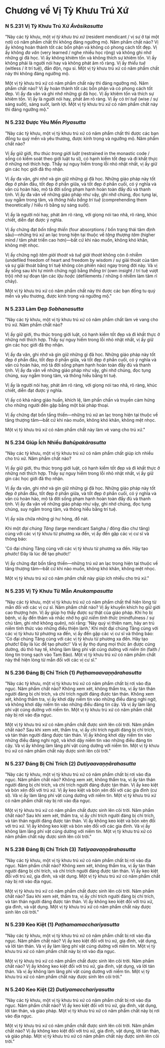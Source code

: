 # Chương về Vị Tỳ Khưu Trú Xứ

### N 5.231 Vị Tỳ Khưu Trú Xứ *Āvāsikasutta*

"Này các tỳ khưu, một *vị tỳ khưu trú xứ* (resident mendicant / vị sư ở tại một nơi) có năm phẩm chất thì không đáng ngưỡng mộ.
Năm phẩm chất nào? Vị ấy không hoàn thành tốt các bổn phận và không có phong cách tốt đẹp. Vị ấy không *đa văn* (very learned / nghe nhiều học rộng) và không ghi nhớ những gì đã học. Vị ấy không khiêm tốn và không thích sự khiêm tốn. Vị ấy không phải là người nói hay và không phát âm rõ ràng. Vị ấy *thiểu tuệ* (witless / ít trí tuệ), đần độn, ngu si. Một vị tỳ khưu trú xứ có năm phẩm chất này thì không đáng ngưỡng mộ.

Một vị tỳ khưu trú xứ có năm phẩm chất này thì đáng ngưỡng mộ. Năm phẩm chất nào?
Vị ấy hoàn thành tốt các bổn phận và có phong cách tốt đẹp. Vị ấy đa văn và ghi nhớ những gì đã học. Vị ấy khiêm tốn và thích sự khiêm tốn. Vị ấy là người nói hay, phát âm rõ ràng. Vị ấy có *trí tuệ* (wise / sự sáng suốt), sáng suốt, lanh lợi. Một vị tỳ khưu trú xứ có năm phẩm chất này thì đáng ngưỡng mộ."

<!--pg-->
### N 5.232 Được Yêu Mến *Piyasutta*

"Này các tỳ khưu, một vị tỳ khưu trú xứ có năm phẩm chất thì được các bạn đồng tu quý mến và yêu thương, được kính trọng và ngưỡng mộ. Năm phẩm chất nào?

Vị ấy giữ giới, *thu thúc trong giới luật* (restrained in the monastic code / sống có kiểm soát theo giới luật tu sĩ), có hạnh kiểm tốt đẹp và đi khất thực ở những nơi thích hợp. Thấy sự nguy hiểm trong lỗi nhỏ nhặt nhất, vị ấy giữ gìn các học giới đã thọ nhận.

Vị ấy đa văn, ghi nhớ và gìn giữ những gì đã học. Những giáo pháp này tốt đẹp ở phần đầu, tốt đẹp ở phần giữa, và tốt đẹp ở phần cuối, có ý nghĩa và văn cú hoàn hảo, mô tả đời sống phạm hạnh hoàn toàn đầy đủ và thanh tịnh. Vị ấy đa văn về những giáo pháp như vậy, ghi nhớ chúng, đọc tụng lại, suy ngẫm trong tâm, và *thông hiểu bằng trí tuệ* (comprehending them theoretically / hiểu rõ bằng sự sáng suốt).

Vị ấy là người nói hay, phát âm rõ ràng, với giọng nói tao nhã, rõ ràng, khúc chiết, diễn đạt được ý nghĩa.

Vị ấy chứng đạt *bốn tầng thiền* (four absorptions / bốn trạng thái tâm định sâu)—những trú xứ an lạc trong hiện tại thuộc về *tăng thượng tâm* (higher mind / tâm phát triển cao hơn)—bất cứ khi nào muốn, không khó khăn, không mệt nhọc.

Vị ấy chứng ngộ *tâm giải thoát* và *tuệ giải thoát* không còn ô nhiễm (undefiled freedom of heart and freedom by wisdom / sự giải thoát của tâm và sự giải thoát bằng trí tuệ không còn phiền não) ngay trong đời này. Và vị ấy sống sau khi tự mình chứng ngộ bằng *thắng trí* (own insight / trí tuệ vượt trội) nhờ sự đoạn tận các *lậu hoặc* (defilements / những ô nhiễm làm tâm rỉ chảy).

Một vị tỳ khưu trú xứ có năm phẩm chất này thì được các bạn đồng tu quý mến và yêu thương, được kính trọng và ngưỡng mộ."

<!--pg-->
### N 5.233 Làm Đẹp *Sobhanasutta*

"Này các tỳ khưu, một vị tỳ khưu trú xứ có năm phẩm chất làm vẻ vang cho trú xứ. Năm phẩm chất nào?

Vị ấy giữ giới, thu thúc trong giới luật, có hạnh kiểm tốt đẹp và đi khất thực ở những nơi thích hợp. Thấy sự nguy hiểm trong lỗi nhỏ nhặt nhất, vị ấy giữ gìn các học giới đã thọ nhận.

Vị ấy đa văn, ghi nhớ và gìn giữ những gì đã học. Những giáo pháp này tốt đẹp ở phần đầu, tốt đẹp ở phần giữa, và tốt đẹp ở phần cuối, có ý nghĩa và văn cú hoàn hảo, mô tả đời sống phạm hạnh hoàn toàn đầy đủ và thanh tịnh. Vị ấy đa văn về những giáo pháp như vậy, ghi nhớ chúng, đọc tụng chúng, suy ngẫm trong tâm, và thông hiểu bằng trí tuệ.

Vị ấy là người nói hay, phát âm rõ ràng, với giọng nói tao nhã, rõ ràng, khúc chiết, diễn đạt được ý nghĩa.

Vị ấy có khả năng giáo huấn, khích lệ, làm phấn chấn và truyền cảm hứng cho những người đến gặp bằng một bài pháp thoại.

Vị ấy chứng đạt bốn tầng thiền—những trú xứ an lạc trong hiện tại thuộc về tăng thượng tâm—bất cứ khi nào muốn, không khó khăn, không mệt nhọc.

Một vị tỳ khưu trú xứ có năm phẩm chất này làm vẻ vang cho trú xứ."

<!--pg-->
### N 5.234 Giúp Ích Nhiều *Bahūpakārasutta*

"Này các tỳ khưu, một vị tỳ khưu trú xứ có năm phẩm chất giúp ích nhiều cho trú xứ. Năm phẩm chất nào?

Vị ấy giữ giới, thu thúc trong giới luật, có hạnh kiểm tốt đẹp và đi khất thực ở những nơi thích hợp. Thấy sự nguy hiểm trong lỗi nhỏ nhặt nhất, vị ấy giữ gìn các học giới đã thọ nhận.

Vị ấy đa văn, ghi nhớ và gìn giữ những gì đã học. Những giáo pháp này tốt đẹp ở phần đầu, tốt đẹp ở phần giữa, và tốt đẹp ở phần cuối, có ý nghĩa và văn cú hoàn hảo, mô tả đời sống phạm hạnh hoàn toàn đầy đủ và thanh tịnh. Vị ấy đa văn về những giáo pháp như vậy, ghi nhớ chúng, đọc tụng chúng, suy ngẫm trong tâm, và thông hiểu bằng trí tuệ.

Vị ấy sửa chữa những gì hư hỏng, đổ nát.

Khi một *đại chúng Tăng* (large mendicant Saṅgha / đông đảo chư tăng) cùng với các vị tỳ khưu từ phương xa đến, vị ấy đến gặp các vị cư sĩ và thông báo:

'Có đại chúng Tăng cùng với các vị tỳ khưu từ phương xa đến. Hãy tạo phước! Đây là lúc để tạo phước!'

Vị ấy chứng đạt bốn tầng thiền—những trú xứ an lạc trong hiện tại thuộc về tăng thượng tâm—bất cứ khi nào muốn, không khó khăn, không mệt nhọc.

Một vị tỳ khưu trú xứ có năm phẩm chất này giúp ích nhiều cho trú xứ."

<!--pg-->
### N 5.235 Vị Tỳ Khưu Từ Mẫn *Anukampasutta*

"Này các tỳ khưu, một vị tỳ khưu trú xứ có năm phẩm chất thể hiện lòng từ mẫn đối với các vị cư sĩ. Năm phẩm chất nào? Vị ấy khuyến khích họ giữ giới cao thượng hơn. Vị ấy giúp họ thấy được sự thật của giáo pháp. Khi họ bị bệnh, vị ấy đến thăm và nhắc nhở họ giữ *niềm tỉnh thức* (mindfulness / sự chú tâm, ghi nhớ không quên), nói rằng: 'Này quý vị thiện nam, hãy an trú niềm tỉnh thức vào những điều thiện lành.' Khi một đại chúng Tăng cùng với các vị tỳ khưu từ phương xa đến, vị ấy đến gặp các vị cư sĩ và thông báo: 'Có đại chúng Tăng cùng với các vị tỳ khưu từ phương xa đến. Hãy tạo phước! Đây là lúc để tạo phước!' Và vị ấy thọ dụng mọi thức ăn được cúng dường, dù thô hay tế, không làm lãng phí vật cúng dường với *niềm tin* (faith / lòng tin trong sạch vào Tam Bảo). Một vị tỳ khưu trú xứ có năm phẩm chất này thể hiện lòng từ mẫn đối với các vị cư sĩ."

<!--pg-->
### N 5.236 Đáng Bị Chỉ Trích (1) *Paṭhamaavaṇṇārahasutta*

"Này các tỳ khưu, một vị tỳ khưu trú xứ có năm phẩm chất bị rơi vào địa ngục. Năm phẩm chất nào? Không xem xét, không thẩm tra, vị ấy tán thán người đáng bị chỉ trích, và chỉ trích người đáng được tán thán. Không xem xét, không thẩm tra, vị ấy khơi dậy niềm tin vào những điều đáng nghi ngờ, và không khơi dậy niềm tin vào những điều đáng tin cậy. Và vị ấy làm lãng phí vật cúng dường với niềm tin. Một vị tỳ khưu trú xứ có năm phẩm chất này bị rơi vào địa ngục.

Một vị tỳ khưu trú xứ có năm phẩm chất được sinh lên cõi trời. Năm phẩm chất nào? Sau khi xem xét, thẩm tra, vị ấy chỉ trích người đáng bị chỉ trích, và tán thán người đáng được tán thán. Vị ấy không khơi dậy niềm tin vào những điều đáng nghi ngờ, và khơi dậy niềm tin vào những điều đáng tin cậy. Và vị ấy không làm lãng phí vật cúng dường với niềm tin. Một vị tỳ khưu trú xứ có năm phẩm chất này được sinh lên cõi trời."

<!--pg-->
### N 5.237 Đáng Bị Chỉ Trích (2) *Dutiyaavaṇṇārahasutta*

"Này các tỳ khưu, một vị tỳ khưu trú xứ có năm phẩm chất bị rơi vào địa ngục. Năm phẩm chất nào? Không xem xét, không thẩm tra, vị ấy tán thán người đáng bị chỉ trích, và chỉ trích người đáng được tán thán. Vị ấy keo kiệt và bỏn xẻn đối với trú xứ. Vị ấy keo kiệt và bỏn xẻn đối với các gia đình (cư sĩ). Và vị ấy làm lãng phí vật cúng dường với niềm tin. Một vị tỳ khưu trú xứ có năm phẩm chất này bị rơi vào địa ngục.

Một vị tỳ khưu trú xứ có năm phẩm chất được sinh lên cõi trời. Năm phẩm chất nào? Sau khi xem xét, thẩm tra, vị ấy chỉ trích người đáng bị chỉ trích, và tán thán người đáng được tán thán. Vị ấy không keo kiệt và bỏn xẻn đối với trú xứ. Vị ấy không keo kiệt và bỏn xẻn đối với các gia đình. Và vị ấy không làm lãng phí vật cúng dường với niềm tin. Một vị tỳ khưu trú xứ có năm phẩm chất này được sinh lên cõi trời."

<!--pg-->
### N 5.238 Đáng Bị Chỉ Trích (3) *Tatiyaavaṇṇārahasutta*

"Này các tỳ khưu, một vị tỳ khưu trú xứ có năm phẩm chất bị rơi vào địa ngục. Năm phẩm chất nào? Không xem xét, không thẩm tra, vị ấy tán thán người đáng bị chỉ trích, và chỉ trích người đáng được tán thán. Vị ấy keo kiệt đối với trú xứ, gia đình, và vật dụng. Một vị tỳ khưu trú xứ có năm phẩm chất này bị rơi vào địa ngục.

Một vị tỳ khưu trú xứ có năm phẩm chất được sinh lên cõi trời. Năm phẩm chất nào? Sau khi xem xét, thẩm tra, vị ấy chỉ trích người đáng bị chỉ trích, và tán thán người đáng được tán thán. Vị ấy không keo kiệt đối với trú xứ, gia đình, và vật dụng. Một vị tỳ khưu trú xứ có năm phẩm chất này được sinh lên cõi trời."

<!--pg-->
### N 5.239 Keo Kiệt (1) *Paṭhamamacchariyasutta*

"Này các tỳ khưu, một vị tỳ khưu trú xứ có năm phẩm chất bị rơi vào địa ngục. Năm phẩm chất nào? Vị ấy keo kiệt đối với trú xứ, gia đình, vật dụng, và lời tán thán. Và vị ấy làm lãng phí vật cúng dường với niềm tin. Một vị tỳ khưu trú xứ có năm phẩm chất này bị rơi vào địa ngục.

Một vị tỳ khưu trú xứ có năm phẩm chất được sinh lên cõi trời. Năm phẩm chất nào? Vị ấy không keo kiệt đối với trú xứ, gia đình, vật dụng, và lời tán thán. Và vị ấy không làm lãng phí vật cúng dường với niềm tin. Một vị tỳ khưu trú xứ có năm phẩm chất này được sinh lên cõi trời."

<!--pg-->
### N 5.240 Keo Kiệt (2) *Dutiyamacchariyasutta*

"Này các tỳ khưu, một vị tỳ khưu trú xứ có năm phẩm chất bị rơi vào địa ngục. Năm phẩm chất nào? Vị ấy keo kiệt đối với trú xứ, gia đình, vật dụng, lời tán thán, và giáo pháp. Một vị tỳ khưu trú xứ có năm phẩm chất này bị rơi vào địa ngục.

Một vị tỳ khưu trú xứ có năm phẩm chất được sinh lên cõi trời. Năm phẩm chất nào? Vị ấy không keo kiệt đối với trú xứ, gia đình, vật dụng, lời tán thán, và giáo pháp. Một vị tỳ khưu trú xứ có năm phẩm chất này được sinh lên cõi trời."